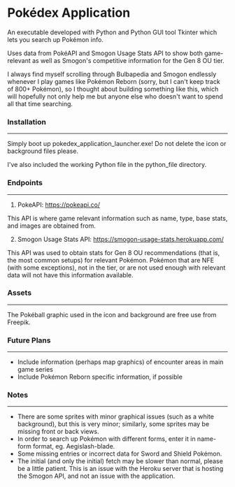 # Pokédex Application

An executable developed with Python and Python GUI tool Tkinter which lets you search up Pokémon info. 

Uses data from PokéAPI and Smogon Usage Stats API to show both game-relevant as well as Smogon's competitive information for the Gen 8 OU tier.

I always find myself scrolling through Bulbapedia and Smogon endlessly whenever I play games like Pokémon Reborn (sorry, but I can't keep track of 800+ Pokémon), so I thought about building something like this, which will hopefully not only help me but anyone else who doesn't want to spend all that time searching.

### Installation
---

Simply boot up pokedex_application_launcher.exe! Do not delete the icon or background files please.

I've also included the working Python file in the python_file directory.

### Endpoints
---

1) PokeAPI: https://pokeapi.co/

This API is where game relevant information such as name, type, base stats, and images are obtained from.

2) Smogon Usage Stats API: https://smogon-usage-stats.herokuapp.com/

This API was used to obtain stats for Gen 8 OU recommendations (that is, the most common setups) for relevant Pokémon. Pokémon that are NFE (with some exceptions), not in the tier, or are not used enough with relevant data will not have this information available.

### Assets
---

The Pokéball graphic used in the icon and background are free use from Freepik.

### Future Plans
---

- Include information (perhaps map graphics) of encounter areas in main game series
- Include Pokémon Reborn specific information, if possible

### Notes
---

- There are some sprites with minor graphical issues (such as a white background), but this is very minor; similarly, some sprites may be missing front or back views.
- In order to search up Pokémon with different forms, enter it in name-form format, eg. Aegislash-blade.
- Some missing entries or incorrect data for Sword and Shield Pokémon.
- The initial (and only the initial) fetch may be slower than normal, please be a little patient. This is an issue with the Heroku server that is hosting the Smogon API, and not an issue with the application.
